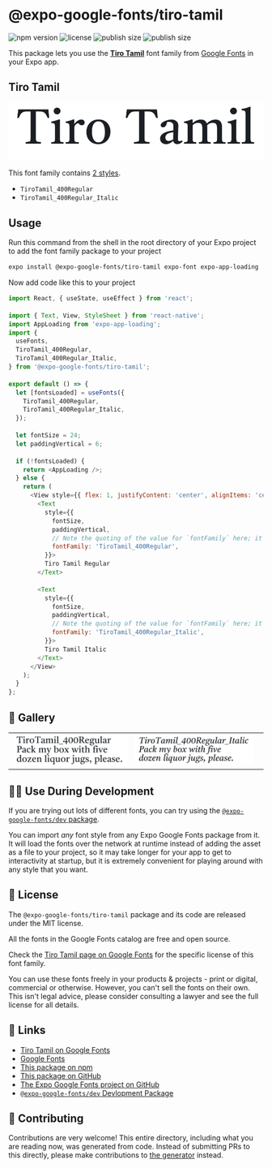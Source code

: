 # @expo-google-fonts/tiro-tamil

![npm version](https://flat.badgen.net/npm/v/@expo-google-fonts/tiro-tamil)
![license](https://flat.badgen.net/github/license/expo/google-fonts)
![publish size](https://flat.badgen.net/packagephobia/install/@expo-google-fonts/tiro-tamil)
![publish size](https://flat.badgen.net/packagephobia/publish/@expo-google-fonts/tiro-tamil)

This package lets you use the [**Tiro Tamil**](https://fonts.google.com/specimen/Tiro+Tamil) font family from [Google Fonts](https://fonts.google.com/) in your Expo app.

## Tiro Tamil

![Tiro Tamil](./font-family.png)

This font family contains [2 styles](#-gallery).

- `TiroTamil_400Regular`
- `TiroTamil_400Regular_Italic`

## Usage

Run this command from the shell in the root directory of your Expo project to add the font family package to your project
```sh
expo install @expo-google-fonts/tiro-tamil expo-font expo-app-loading
```

Now add code like this to your project
```js
import React, { useState, useEffect } from 'react';

import { Text, View, StyleSheet } from 'react-native';
import AppLoading from 'expo-app-loading';
import {
  useFonts,
  TiroTamil_400Regular,
  TiroTamil_400Regular_Italic,
} from '@expo-google-fonts/tiro-tamil';

export default () => {
  let [fontsLoaded] = useFonts({
    TiroTamil_400Regular,
    TiroTamil_400Regular_Italic,
  });

  let fontSize = 24;
  let paddingVertical = 6;

  if (!fontsLoaded) {
    return <AppLoading />;
  } else {
    return (
      <View style={{ flex: 1, justifyContent: 'center', alignItems: 'center' }}>
        <Text
          style={{
            fontSize,
            paddingVertical,
            // Note the quoting of the value for `fontFamily` here; it expects a string!
            fontFamily: 'TiroTamil_400Regular',
          }}>
          Tiro Tamil Regular
        </Text>

        <Text
          style={{
            fontSize,
            paddingVertical,
            // Note the quoting of the value for `fontFamily` here; it expects a string!
            fontFamily: 'TiroTamil_400Regular_Italic',
          }}>
          Tiro Tamil Italic
        </Text>
      </View>
    );
  }
};

```

## 🔡 Gallery


||||
|-|-|-|
|![TiroTamil_400Regular](./TiroTamil_400Regular.ttf.png)|![TiroTamil_400Regular_Italic](./TiroTamil_400Regular_Italic.ttf.png)|||


## 👩‍💻 Use During Development

If you are trying out lots of different fonts, you can try using the [`@expo-google-fonts/dev` package](https://github.com/expo/google-fonts/tree/master/font-packages/dev#readme).

You can import *any* font style from any Expo Google Fonts package from it. It will load the fonts
over the network at runtime instead of adding the asset as a file to your project, so it may take longer
for your app to get to interactivity at startup, but it is extremely convenient
for playing around with any style that you want.

## 📖 License

The `@expo-google-fonts/tiro-tamil` package and its code are released under the MIT license.

All the fonts in the Google Fonts catalog are free and open source.

Check the [Tiro Tamil page on Google Fonts](https://fonts.google.com/specimen/Tiro+Tamil) for the specific license of this font family.

You can use these fonts freely in your products & projects - print or digital, commercial or otherwise. However, you can't sell the fonts on their own. This isn't legal advice, please consider consulting a lawyer and see the full license for all details.

## 🔗 Links

- [Tiro Tamil on Google Fonts](https://fonts.google.com/specimen/Tiro+Tamil)
- [Google Fonts](https://fonts.google.com/)
- [This package on npm](https://www.npmjs.com/package/@expo-google-fonts/tiro-tamil)
- [This package on GitHub](https://github.com/expo/google-fonts/tree/master/font-packages/tiro-tamil)
- [The Expo Google Fonts project on GitHub](https://github.com/expo/google-fonts)
- [`@expo-google-fonts/dev` Devlopment Package](https://github.com/expo/google-fonts/tree/master/font-packages/dev)

## 🤝 Contributing

Contributions are very welcome! This entire directory, including what you are reading now, was generated from code. Instead of submitting PRs to this directly, please make contributions to [the generator](https://github.com/expo/google-fonts/tree/master/packages/generator) instead.
